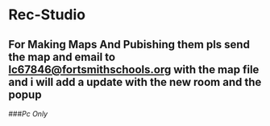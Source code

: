 # Rec-Studio
## For Making Maps And Pubishing them pls send the map and email to lc67846@fortsmithschools.org with the map file and i will add a update with the new room and the popup
###*Pc Only*
